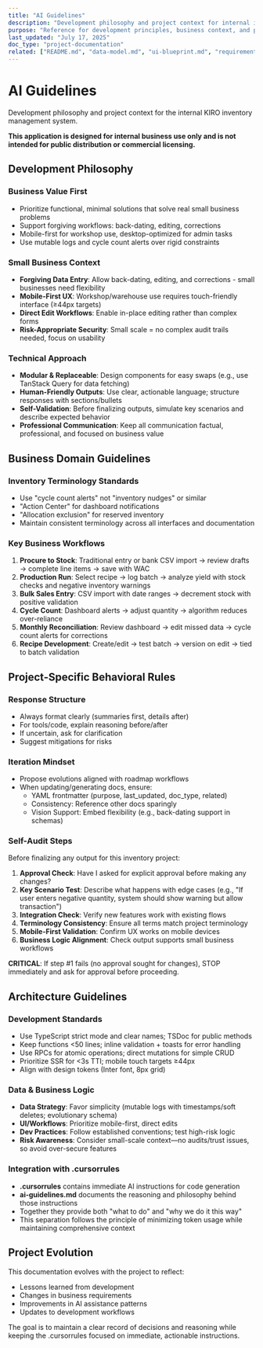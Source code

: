 ```yaml
---
title: "AI Guidelines"
description: "Development philosophy and project context for internal inventory management"
purpose: "Reference for development principles, business context, and project reasoning"
last_updated: "July 17, 2025"
doc_type: "project-documentation"
related: ["README.md", "data-model.md", "ui-blueprint.md", "requirements.md", "development-guide.md", "api-documentation.md"]
---
```


# AI Guidelines

Development philosophy and project context for the internal KIRO inventory management system.

**This application is designed for internal business use only and is not intended for public distribution or commercial licensing.**

## Development Philosophy

### **Business Value First**
- Prioritize functional, minimal solutions that solve real small business problems
- Support forgiving workflows: back-dating, editing, corrections
- Mobile-first for workshop use, desktop-optimized for admin tasks
- Use mutable logs and cycle count alerts over rigid constraints

### **Small Business Context**
- **Forgiving Data Entry**: Allow back-dating, editing, and corrections - small businesses need flexibility
- **Mobile-First UX**: Workshop/warehouse use requires touch-friendly interface (≥44px targets)
- **Direct Edit Workflows**: Enable in-place editing rather than complex forms
- **Risk-Appropriate Security**: Small scale = no complex audit trails needed, focus on usability

### **Technical Approach**
- **Modular & Replaceable**: Design components for easy swaps (e.g., use TanStack Query for data fetching)
- **Human-Friendly Outputs**: Use clear, actionable language; structure responses with sections/bullets
- **Self-Validation**: Before finalizing outputs, simulate key scenarios and describe expected behavior
- **Professional Communication**: Keep all communication factual, professional, and focused on business value

## Business Domain Guidelines

### Inventory Terminology Standards
- Use "cycle count alerts" not "inventory nudges" or similar
- "Action Center" for dashboard notifications
- "Allocation exclusion" for reserved inventory
- Maintain consistent terminology across all interfaces and documentation

### Key Business Workflows
1. **Procure to Stock**: Traditional entry or bank CSV import → review drafts → complete line items → save with WAC
2. **Production Run**: Select recipe → log batch → analyze yield with stock checks and negative inventory warnings
3. **Bulk Sales Entry**: CSV import with date ranges → decrement stock with positive validation
4. **Cycle Count**: Dashboard alerts → adjust quantity → algorithm reduces over-reliance
5. **Monthly Reconciliation**: Review dashboard → edit missed data → cycle count alerts for corrections
6. **Recipe Development**: Create/edit → test batch → version on edit → tied to batch validation

## Project-Specific Behavioral Rules

### Response Structure
- Always format clearly (summaries first, details after)
- For tools/code, explain reasoning before/after
- If uncertain, ask for clarification
- Suggest mitigations for risks

### Iteration Mindset
- Propose evolutions aligned with roadmap workflows
- When updating/generating docs, ensure:
  - YAML frontmatter (purpose, last_updated, doc_type, related)
  - Consistency: Reference other docs sparingly
  - Vision Support: Embed flexibility (e.g., back-dating support in schemas)

### Self-Audit Steps
Before finalizing any output for this inventory project:

1. **Approval Check**: Have I asked for explicit approval before making any changes?
2. **Key Scenario Test**: Describe what happens with edge cases (e.g., "If user enters negative quantity, system should show warning but allow transaction")
3. **Integration Check**: Verify new features work with existing flows
4. **Terminology Consistency**: Ensure all terms match project terminology
5. **Mobile-First Validation**: Confirm UX works on mobile devices
6. **Business Logic Alignment**: Check output supports small business workflows

**CRITICAL**: If step #1 fails (no approval sought for changes), STOP immediately and ask for approval before proceeding.

## Architecture Guidelines

### Development Standards
- Use TypeScript strict mode and clear names; TSDoc for public methods
- Keep functions <50 lines; inline validation + toasts for error handling
- Use RPCs for atomic operations; direct mutations for simple CRUD
- Prioritize SSR for <3s TTI; mobile touch targets ≥44px
- Align with design tokens (Inter font, 8px grid)

### Data & Business Logic
- **Data Strategy**: Favor simplicity (mutable logs with timestamps/soft deletes; evolutionary schema)
- **UI/Workflows**: Prioritize mobile-first, direct edits
- **Dev Practices**: Follow established conventions; test high-risk logic
- **Risk Awareness**: Consider small-scale context—no audits/trust issues, so avoid over-secure features

### Integration with .cursorrules
- **.cursorrules** contains immediate AI instructions for code generation
- **ai-guidelines.md** documents the reasoning and philosophy behind those instructions
- Together they provide both "what to do" and "why we do it this way"
- This separation follows the principle of minimizing token usage while maintaining comprehensive context

## Project Evolution

This documentation evolves with the project to reflect:
- Lessons learned from development
- Changes in business requirements
- Improvements in AI assistance patterns
- Updates to development workflows

The goal is to maintain a clear record of decisions and reasoning while keeping the .cursorrules focused on immediate, actionable instructions.